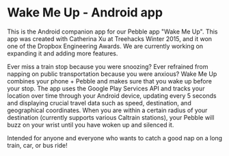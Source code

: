 Wake Me Up - Android app
===========================

This is the Android companion app for our Pebble app "Wake Me Up".  This app was created with Catherina Xu at Treehacks Winter 2015, and it won one of the Dropbox Engineering Awards.  We are currently working on expanding it and adding more features.

Ever miss a train stop because you were snoozing? Ever refrained from napping on public transportation because you were anxious? Wake Me Up combines your phone + Pebble and makes sure that you wake up before your stop. The app uses the Google Play Services API and tracks your location over time through your Android device, updating every 5 seconds and displaying crucial travel data such as speed, destination, and geographical coordinates. When you are within a certain radius of your destination (currently supports various Caltrain stations), your Pebble will buzz on your wrist until you have woken up and silenced it.

Intended for anyone and everyone who wants to catch a good nap on a long train, car, or bus ride!